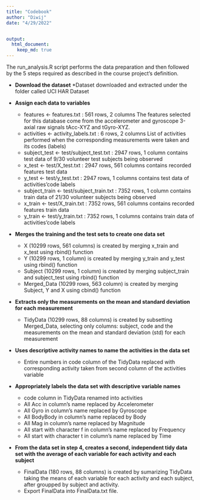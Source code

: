 ```yaml
---
title: "Codebook"
author: "Diwij"
date: "4/29/2022"


output: 
  html_document:
    keep_md: true
---
```




The run_analysis.R script performs the data preparation and then followed by the 5 steps required as described in the course project’s definition.

* **Download the dataset**
    *Dataset downloaded and extracted under the folder called UCI HAR Dataset  

* **Assign each data to variables**
    * features <- features.txt : 561 rows, 2 columns
      The features selected for this database come from the accelerometer and gyroscope 3-axial raw signals tAcc-XYZ        and tGyro-XYZ.
    * activities <- activity_labels.txt : 6 rows, 2 columns
      List of activities performed when the corresponding measurements were taken and its codes (labels)    
    * subject_test <- test/subject_test.txt : 2947 rows, 1 column
      contains test data of 9/30 volunteer test subjects being observed  
    * x_test <- test/X_test.txt : 2947 rows, 561 columns
      contains recorded features test data  
    * y_test <- test/y_test.txt : 2947 rows, 1 columns
      contains test data of activities’code labels  
    * subject_train <- test/subject_train.txt : 7352 rows, 1 column
      contains train data of 21/30 volunteer subjects being observed  
    * x_train <- test/X_train.txt : 7352 rows, 561 columns
      contains recorded features train data  
    * y_train <- test/y_train.txt : 7352 rows, 1 columns
      contains train data of activities’code labels  
      
* **Merges the training and the test sets to create one data set**
    * X (10299 rows, 561 columns) is created by merging x_train and x_test using rbind() function
    * Y (10299 rows, 1 column) is created by merging y_train and y_test using rbind() function
    * Subject (10299 rows, 1 column) is created by merging subject_train and subject_test using rbind() function
    * Merged_Data (10299 rows, 563 column) is created by merging Subject, Y and X using cbind() function
    
* **Extracts only the measurements on the mean and standard deviation for each measurement**
    * TidyData (10299 rows, 88 columns) is created by subsetting Merged_Data, selecting only columns: subject, code         and the measurements on the mean and standard deviation (std) for each measurement
    
* **Uses descriptive activity names to name the activities in the data set**
    * Entire numbers in code column of the TidyData replaced with corresponding activity taken from second column of        the activities variable
    
* **Appropriately labels the data set with descriptive variable names**
    * code column in TidyData renamed into activities
    * All Acc in column’s name replaced by Accelerometer
    * All Gyro in column’s name replaced by Gyroscope
    * All BodyBody in column’s name replaced by Body
    * All Mag in column’s name replaced by Magnitude
    * All start with character f in column’s name replaced by Frequency
    * All start with character t in column’s name replaced by Time
    
* **From the data set in step 4, creates a second, independent tidy data set with the average of each variable for each activity and each subject**
    * FinalData (180 rows, 88 columns) is created by sumarizing TidyData taking the means of each variable for each         activity and each subject, after groupped by subject and activity.
    * Export FinalData into FinalData.txt file.
